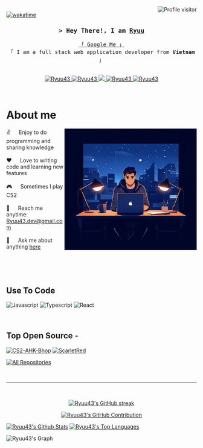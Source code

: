 <a href="https://komarev.com/ghpvc/?username=Ryuu43">
  <img align="right" src="https://komarev.com/ghpvc/?username=Ryuu43&label=Visitors&color=0e75b6&style=flat" alt="Profile visitor" />
</a>


[![wakatime](https://wakatime.com/badge/user/018ee127-416c-439e-9869-2cdef9106d47.svg)](https://wakatime.com/@Ryuu43)

<!-- Intro  -->
<h3 align="center">
        <samp>&gt; Hey There!, I am
                <b><a target="_blank" href="https://Ryuu43.com">Ryuu</a></b>
        </samp>
</h3>


<p align="center"> 
  <samp>
    <a href="https://www.google.com/search?q=Ryuu43">「 Google Me 」</a>
    <br>
    「 I am a full stack web application developer from <b>Vietnam</b> 」
    <br>
    <br>
  </samp>
</p>

<p align="center">
 <a href="https://Ryuu43.com" target="blank">
  <img src="https://img.shields.io/badge/Website-DC143C?style=for-the-badge&logo=medium&logoColor=white" alt="Ryuu43" />
 </a>
 <a href="https://linkedin.com/in/al-siam" target="_blank">
  <img src="https://img.shields.io/badge/LinkedIn-0077B5?style=for-the-badge&logo=linkedin&logoColor=white" alt="Ryuu43"/>
 </a>
 <!-- <a href="https://dev.to/Ryuu43" target="_blank">
  <img src="https://img.shields.io/badge/dev.to-0A0A0A?style=for-the-badge&logo=dev.to&logoColor=white" alt="Ryuu43" />
 </a> -->
 <a href="https://twitter.com/Ryuu43Dev" target="_blank">
  <img src="https://img.shields.io/badge/Twitter-1DA1F2?style=for-the-badge&logo=twitter&logoColor=white" />
 </a>
 <a href="https://instagram.com/Ryuu43.dev" target="_blank">
  <img src="https://img.shields.io/badge/Instagram-fe4164?style=for-the-badge&logo=instagram&logoColor=white" alt="Ryuu43" />
 </a> 
 <a href="https://facebook.com/Ryuu43.dev" target="_blank">
  <img src="https://img.shields.io/badge/Facebook-20BEFF?&style=for-the-badge&logo=facebook&logoColor=white" alt="Ryuu43"  />
  </a> 
</p>
<br />

<!-- About Section -->
 # About me
 
<p>
 <img align="right" width="350" src="/assets/coder.jpeg" alt="Me irl" />
  
 ✌️ &emsp; Enjoy to do programming and sharing knowledge <br/><br/>
 ❤️ &emsp; Love to writing code and learning new features<br/><br/>
 🎮 &emsp; Sometimes I play CS2<br/><br/>
 📧 &emsp; Reach me anytime: Ryuu43.dev@gmail.com<br/><br/>
 💬 &emsp; Ask me about anything [here](https://github.com/Ryuu43/Ryuu43/issues)

</p>

<br/>
<br/>
<br/>

## Use To Code

![Javascript](https://img.shields.io/badge/Javascript-F0DB4F?style=for-the-badge&labelColor=black&logo=javascript&logoColor=F0DB4F)
![Typescript](https://img.shields.io/badge/Typescript-007acc?style=for-the-badge&labelColor=black&logo=typescript&logoColor=007acc)
![React](https://img.shields.io/badge/-React-61DBFB?style=for-the-badge&labelColor=black&logo=react&logoColor=61DBFB)

<br/>

## Top Open Source -
[![CS2-AHK-Bhop](https://github-readme-stats.vercel.app/api/pin/?username=Ryuu43&repo=CS2-AHK-Bhop&border_color=7F3FBF&bg_color=0D1117&title_color=C9D1D9&text_color=8B949E&icon_color=7F3FBF)](https://github.com/Ryuu43/CS2-AHK-Bhop)
[![ScarletRed](https://github-readme-stats.vercel.app/api/pin/?username=Ryuu43&repo=ScarletRed&border_color=7F3FBF&bg_color=0D1117&title_color=C9D1D9&text_color=8B949E&icon_color=7F3FBF)](https://github.com/Ryuu43/ScarletRed)

<p align="left">
  <a href="https://github.com/Ryuu43?tab=repositories" target="_blank"><img alt="All Repositories" title="All Repositories" src="https://img.shields.io/badge/-All%20Repos-2962FF?style=for-the-badge&logo=koding&logoColor=white"/></a>
</p>

<br/>
<hr/>
<br/>

<p align="center">
  <a href="https://github.com/Ryuu43">
    <img src="https://github-readme-streak-stats.herokuapp.com/?user=Ryuu43&theme=radical&border=7F3FBF&background=0D1117" alt="Ryuu43's GitHub streak"/>
  </a>
</p>

<p align="center">
  <a href="https://github.com/Ryuu43">
    <img src="https://github-profile-summary-cards.vercel.app/api/cards/profile-details?username=Ryuu43&theme=radical" alt="Ryuu43's GitHub Contribution"/>
  </a>
</p>

<a> 
    <a href="https://github.com/Ryuu43"><img alt="Ryuu43's Github Stats" src="https://denvercoder1-github-readme-stats.vercel.app/api?username=Ryuu43&show_icons=true&count_private=true&theme=react&border_color=7F3FBF&bg_color=0D1117&title_color=F85D7F&icon_color=F8D866" height="192px" width="49.5%"/></a>
  <a href="https://github.com/Ryuu43"><img alt="Ryuu43's Top Languages" src="https://denvercoder1-github-readme-stats.vercel.app/api/top-langs/?username=Ryuu43&langs_count=8&layout=compact&theme=react&border_color=7F3FBF&bg_color=0D1117&title_color=F85D7F&icon_color=F8D866" height="192px" width="49.5%"/></a>
  <br/>
</a>


![Ryuu43's Graph](https://github-readme-activity-graph.vercel.app/graph?username=Ryuu43&custom_title=Ryuu43's%20GitHub%20Activity%20Graph&bg_color=0D1117&color=7F3FBF&line=7F3FBF&point=7F3FBF&area_color=FFFFFF&title_color=FFFFFF&area=true)
